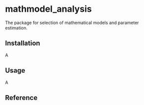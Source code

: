 # mathmodel_analysis
The package for selection of mathematical models and parameter estimation.
## Installation
A
## Usage
A
## Reference
